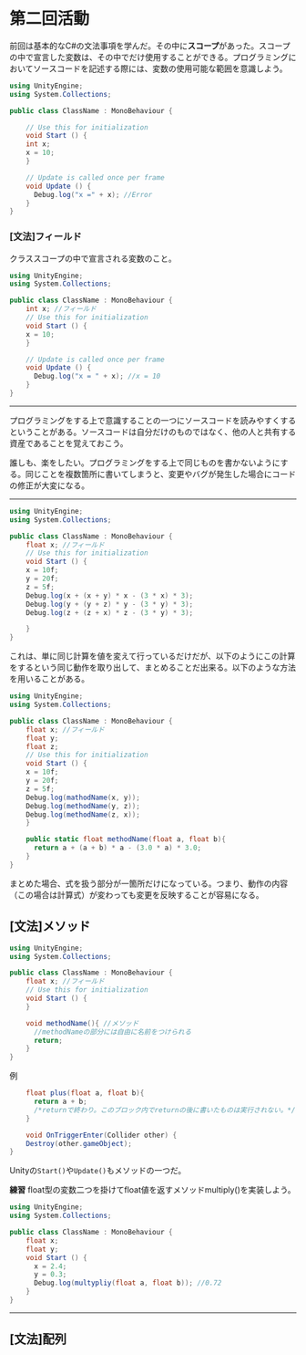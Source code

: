 # 第二回活動
前回は基本的なC#の文法事項を学んだ。その中に**スコープ**があった。スコープの中で宣言した変数は、その中でだけ使用することができる。プログラミングにおいてソースコードを記述する際には、変数の使用可能な範囲を意識しよう。

```csharp
using UnityEngine;
using System.Collections;

public class ClassName : MonoBehaviour {

    // Use this for initialization
    void Start () {
    int x;
    x = 10;
    }

    // Update is called once per frame
    void Update () {
      Debug.log("x =" + x); //Error
    }
}
```

### [文法]フィールド
クラススコープの中で宣言される変数のこと。

```cs
using UnityEngine;
using System.Collections;

public class ClassName : MonoBehaviour {
    int x; //フィールド
    // Use this for initialization
    void Start () {
    x = 10;
    }

    // Update is called once per frame
    void Update () {
      Debug.log("x = " + x); //x = 10
    }
}
```
---
プログラミングをする上で意識することの一つにソースコードを読みやすくするということがある。ソースコードは自分だけのものではなく、他の人と共有する資産であることを覚えておこう。

誰しも、楽をしたい。プログラミングをする上で同じものを書かないようにする。同じことを複数箇所に書いてしまうと、変更やバグが発生した場合にコードの修正が大変になる。

---
```cs
using UnityEngine;
using System.Collections;

public class ClassName : MonoBehaviour {
    float x; //フィールド
    // Use this for initialization
    void Start () {
    x = 10f;
    y = 20f;
    z = 5f;
    Debug.log(x + (x + y) * x - (3 * x) * 3);
    Debug.log(y + (y + z) * y - (3 * y) * 3);
    Debug.log(z + (z + x) * z - (3 * y) * 3);

    }
}
```
これは、単に同じ計算を値を変えて行っているだけだが、以下のようにこの計算をするという同じ動作を取り出して、まとめることだ出来る。以下のような方法を用いることがある。
```cs
using UnityEngine;
using System.Collections;

public class ClassName : MonoBehaviour {
    float x; //フィールド
    float y;
    float z;
    // Use this for initialization
    void Start () {
    x = 10f;
    y = 20f;
    z = 5f;
    Debug.log(mathodName(x, y));
    Debug.log(methodName(y, z));
    Debug.log(methodName(z, x));
    }

    public static float methodName(float a, float b){
      return a + (a + b) * a - (3.0 * a) * 3.0;
    }
}

```
まとめた場合、式を扱う部分が一箇所だけになっている。つまり、動作の内容（この場合は計算式）が変わっても変更を反映することが容易になる。

## [文法]メソッド

```cs
using UnityEngine;
using System.Collections;

public class ClassName : MonoBehaviour {
    float x; //フィールド
    // Use this for initialization
    void Start () {
    }

    void methodName(){ //メソッド
      //methodNameの部分には自由に名前をつけられる
      return;
    }
}
```
例
```cs
    float plus(float a, float b){
      return a + b;
      /*returnで終わり。このブロック内でreturnの後に書いたものは実行されない。*/
    }
```
```cs
    void OnTriggerEnter(Collider other) {
    Destroy(other.gameObject);
}
```
Unityの`Start()`や`Update()`もメソッドの一つだ。

**練習**
float型の変数二つを掛けてfloat値を返すメソッドmultiply()を実装しよう。

```csharp
using UnityEngine;
using System.Collections;

public class ClassName : MonoBehaviour {
    float x;
    float y;
    void Start () {
      x = 2.4;
      y = 0.3;
      Debug.log(multypliy(float a, float b)); //0.72
    }
}
```

---
## [文法]配列
